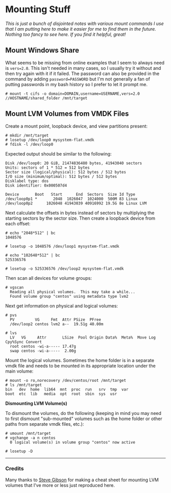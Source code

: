 # Mounting Stuff

*This is just a bunch of disjointed notes with various mount commands I use that I am putting here to make it easier for me to find them in the future. Nothing too fancy to see here. If you find it helpful, great!*

## Mount Windows Share

What seems to be missing from online examples that I seem to always need is `vers=2.0`. This isn't needed in many cases, so I usually try it without and then try again with it if it failed. The password can also be provided in the command by adding `password=PASSWORD` but I'm not generally a fan of putting passwords in my bash history so I prefer to let it prompt me.

    # mount -t cifs -o domain=DOMAIN,username=USERNAME,vers=2.0 //HOSTNAME/shared_folder /mnt/target

## Mount LVM Volumes from VMDK Files

Create a mount point, loopback device, and view partitions present:

    # mkdir /mnt/target
    # losetup /dev/loop0 mysystem-flat.vmdk
    # fdisk -l /dev/loop0

Expected output should be similar to the following:

    Disk /dev/loop0: 20 GiB, 21474836480 bytes, 41943040 sectors
    Units: sectors of 1 * 512 = 512 bytes
    Sector size (logical/physical): 512 bytes / 512 bytes
    I/O size (minimum/optimal): 512 bytes / 512 bytes
    Disklabel type: dos
    Disk identifier: 0x000507d4
    
    Device       Boot   Start      End  Sectors  Size Id Type
    /dev/loop0p1 *       2048  1026047  1024000  500M 83 Linux
    /dev/loop0p2      1026048 41943039 40916992 19.5G 8e Linux LVM

Next calculate the offsets in bytes instead of sectors by multiplying the starting sectors by the sector size. Then create a loopback device from each offset:    

    # echo "2048*512" | bc
    1048576

    # losetup -o 1048576 /dev/loop1 mysystem-flat.vmdk

    # echo "102648*512" | bc
    525336576

    # losetup -o 525336576 /dev/loop2 mysystem-flat.vmdk

Then scan all devices for volume groups:

    # vgscan
      Reading all physical volumes.  This may take a while...
      Found volume group "centos" using metadata type lvm2

Next get information on physical and logical volumes:

    # pvs
      PV         VG     Fmt  Attr PSize  PFree 
      /dev/loop2 centos lvm2 a--  19.51g 40.00m

    # lvs
      LV   VG     Attr       LSize  Pool Origin Data%  Meta%  Move Log Cpy%Sync Convert
      root centos -wi-a----- 17.47g                                                    
      swap centos -wi-a-----  2.00g

Mount the logical volumes. Sometimes the home folder is in a separate vmdk file and needs to be mounted in its appropriate location under the main volume:

    # mount -o ro,norecovery /dev/centos/root /mnt/target
    # ls /mnt/target
    bin   dev  home  lib64  mnt  proc  run   srv  tmp  var
    boot  etc  lib   media  opt  root  sbin  sys  usr

**Dismounting LVM Volume(s)**

To dismount the volumes, do the following (keeping in mind you may need to first dismount "sub-mounted" volumes such as the home folder or other paths from separate vmdk files, etc.):

    # umount /mnt/target
    # vgchange -a n centos
      0 logical volume(s) in volume group "centos" now active

    # losetup -D

------------------------------

### Credits

Many thanks to [Steve Gibson](https://about.me/sgibson) for making a cheat sheet for mounting LVM volumes that I've more or less just reproduced here.

